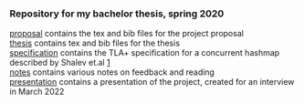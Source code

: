 ### Repository for my bachelor thesis, spring 2020

[proposal](./proposal) contains the tex and bib files for the project proposal <br>
[thesis](./thesis) contains tex and bib files for the thesis <br>
[specification](./specification) contains the TLA+ specification for a concurrent hashmap described by Shalev et.al [1] <br>
[notes](./notes) contains various notes on feedback and reading <br>
[presentation](./presentation) contains a presentation of the project, created for an interview in March 2022<br>

[1]:https://dl.acm.org/doi/10.1145/1147954.1147958
